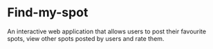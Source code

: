 # Find-my-spot

An interactive web application that allows users to post their favourite spots, view other spots posted by users and rate them.
